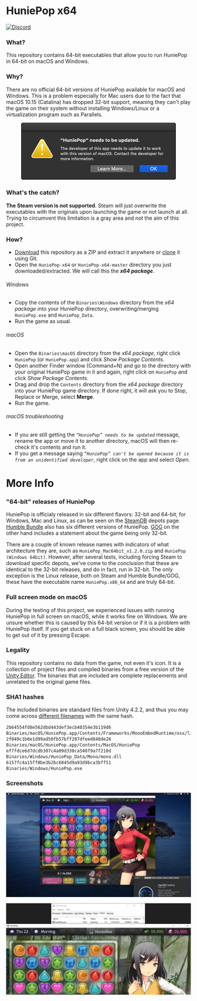 # HuniePop x64

[![Discord](https://img.shields.io/discord/418875326064492554.svg?label=&logo=discord&logoColor=FFFFFF&color=CC63A7&labelColor=BA4992 "Join HuniePotHeads")](https://discord.gg/K6fABpV)

### What?
This repository contains 64-bit executables that allow you to run HuniePop in 64-bit on macOS and Windows.

### Why?
There are no official 64-bit versions of HuniePop available for macOS and Windows. This is a problem especially for Mac users due to the fact that macOS 10.15 (Catalina) has dropped 32-bit support, meaning they can't play the game on their system without installing Windows/Linux or a virtualization program such as Parallels.
<p align="center">
  <img src="Images/Screenshot_01.png?raw=true" alt="Official HuniePop on macOS Catalina"/>
</p>

### What's the catch?
**The Steam version is not supported**. Steam will just overwrite the executables with the originals upon launching the game or not launch at all. Trying to circumvent this limitation is a gray area and not the aim of this project.

### How?
* [Download](https://github.com/HuniePotHeads/HuniePop-x64/archive/master.zip) this repository as a ZIP and extract it anywhere or [clone](https://help.github.com/en/github/creating-cloning-and-archiving-repositories/cloning-a-repository) it using Git.
* Open the `HuniePop-x64` or `HuniePop-x64-master` directory you just downloaded/extracted. We will call this the ***x64 package***.

###### Windows
* Copy the contents of the `Binaries\Windows` directory from the *x64 package* into your HuniePop directory, overwriting/merging `HuniePop.exe` and `HuniePop_Data`.
* Run the game as usual.

###### macOS
* Open the `Binaries\macOS` directory from the *x64 package*, right click `HuniePop` (or `HuniePop.app`) and click *Show Package Contents*.
* Open another Finder window (Command+N) and go to the directory with your original HuniePop game in it and again, right click on `HuniePop` and click *Show Package Contents*.
* Drag and drop the `Contents` directory from the *x64 package* directory into your HuniePop game directory. If done right, it will ask you to Stop, Replace or Merge, select **Merge**.
* Run the game.

###### macOS troubleshooting
* If you are still getting the *`“HuniePop” needs to be updated`* message, rename the app or move it to another directory, macOS will then re-check it's contents and run it.
* If you get a message saying *`“HuniePop” can't be opened because it is from an unidentified developer`*, right click on the app and select *Open*.

# More Info

### "64-bit" releases of HuniePop
HuniePop is officialy released in six different flavors: 32-bit and 64-bit, for Windows, Mac and Linux, as can be seen on the [SteamDB](https://steamdb.info/app/339800/depots/) depots page. [Humble Bundle](https://www.humblebundle.com/store/huniepop) also has six different versions of HuniePop. [GOG](https://www.gog.com/game/huniepop) on the other hand includes a statement about the game being only 32-bit.

There are a couple of known release names with indicators of what architecture they are, such as `HuniePop_Mac64bit_v1.2.0.zip` and `HuniePop (Windows 64bit)`. However, after several tests, including forcing Steam to download specific depots, we've come to the conclusion that these are identical to the 32-bit releases, and do in fact, run in 32-bit. The only exception is the Linux release, both on Steam and Humble Bundle/GOG, these have the executable name `HuniePop.x86_64` and are truly 64-bit.

### Full screen mode on macOS
During the testing of this project, we experienced issues with running HuniePop in full screen on macOS, while it works fine on Windows. We are unsure whether this is caused by this 64-bit version or if it is a problem with HuniePop itself. If you get stuck on a full black screen, you should be able to get out of it by pressing Escape.

### Legality
This repository contains no data from the game, not even it's icon. It is a collection of project files and compiled binaries from a free version of the [Unity Editor](https://unity.com). The binaries that are included are complete replacements and unrelated to the original game files.

### SHA1 hashes
The included binaries are standard files from Unity 4.2.2, and thus you may come across [different filenames](https://www.virustotal.com/gui/file/6157fc4a15ff0be3b2bc6845d9a93d9bca3bff51/detection) with the same hash.
```
2b64554fd8e562dbd443def3ecb40354e3b119d6  Binaries/macOS/HuniePop.app/Contents/Frameworks/MonoEmbedRuntime/osx/libmono.0.dylib
2f049c1b0e1d99ad50fb57bff207dfeed848de26  Binaries/macOS/HuniePop.app/Contents/MacOS/HuniePop
ef7fdce6d7dcdb307c4a09d330ca540f9a7f218d  Binaries/Windows/HuniePop_Data/Mono/mono.dll
6157fc4a15ff0be3b2bc6845d9a93d9bca3bff51  Binaries/Windows/HuniePop.exe
```

### Screenshots
<p align="center">
  <img src="Images/Screenshot_02.png?raw=true" alt="HuniePop 64-bit on macOS Catalina"/>
</p>

<p align="center">
  <img src="Images/Screenshot_03.png?raw=true" alt="HuniePop 64-bit on Windows 10"/>
</p>